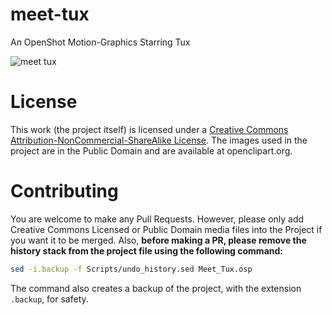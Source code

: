 # meet-tux
An OpenShot Motion-Graphics Starring Tux

![meet tux](https://user-images.githubusercontent.com/26764547/48016787-a1a13800-e154-11e8-9f1d-bfe2a64a6ad4.gif)

# License
This work (the project itself) is licensed under a [Creative Commons Attribution-NonCommercial-ShareAlike License](https://creativecommons.org/licenses/by-nc-sa/4.0/). The images used in the project are in the Public Domain and are available at openclipart.org.

# Contributing
You are welcome to make any Pull Requests. However, please only add Creative Commons Licensed or Public Domain media files into the Project if you want it to be merged. Also, __before making a PR, please remove the history stack from the project file using the following command:__
```bash
sed -i.backup -f Scripts/undo_history.sed Meet_Tux.osp
```
The command also creates a backup of the project, with the extension `.backup`, for safety.
